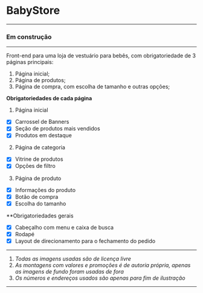 # BabyStore
---
### Em construção
---
Front-end para uma loja de vestuário para bebês, com obrigatoriedade de 3 páginas principais:
1. Página inicial;
2. Página de produtos;
3. Página de compra, com escolha de tamanho e outras opções;

**Obrigatoriedades de cada página**

1. Página inicial
- [x] Carrossel de Banners
- [x] Seção de produtos mais vendidos
- [x] Produtos em destaque

2. Página de categoria
- [x] Vitrine de produtos
- [x] Opções de filtro

3. Página de produto
- [x] Informações do produto
- [x] Botão de compra
- [x] Escolha do tamanho

**Obrigatoriedades gerais

- [x] Cabeçalho com menu e caixa de busca
- [x] Rodapé
- [x] Layout de direcionamento para o fechamento do pedido

***
1. _Todas as imagens usadas são de licença livre_
2. _As montagens com valores e promoções é de autoria própria, apenas as imagens de fundo foram usadas de fora_
3. _Os números e endereços usados são apenas para fim de ilustração_

--- 
